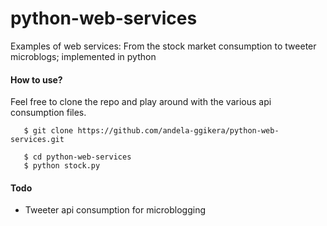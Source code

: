 # python-web-services
Examples of web services: From the stock market consumption to tweeter microblogs; implemented in python

#### How to use?
Feel free to clone the repo and play around with the various api consumption files.
```
   $ git clone https://github.com/andela-ggikera/python-web-services.git
```

```
   $ cd python-web-services
   $ python stock.py
```

#### Todo
* Tweeter api consumption for microblogging
